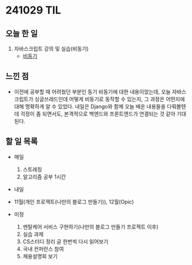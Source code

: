 # 241029 TIL

## 오늘 한 일
1. 자바스크립트 강의 및 실습(비동기)
    - [비동기](../JavaScript/비동기.md)

## 느낀 점
  - 이전에 공부할 때 어려웠던 부분인 동기 비동기에 대한 내용이었는데, 오늘 자바스크립트가 싱글쓰레드인데 어떻게 비동기로 동작할 수 있는지, 그 과정은 어떤지에 대해 명확하게 알 수 있었다. 내일은 Django와 함께 오늘 배운 내용들을 다뤄볼텐데 걱정이 좀 되면서도, 본격적으로 백엔드와 프론트엔드가 연결되는 것 같아 기대된다.

## 할 일 목록
  - 매일
    1. 스트레칭
    2. 알고리즘 공부 1시간

  - 내일
  
  - 11월(개인 프로젝트(나만의 블로그 만들기)), 12월(Opic)

  - 미정
    1. 멘탈케어 서비스 구현하기(나만의 블로그 만들기 프로젝트 이후)
    2. 실습 과제
    3. CS스터디 정리 글 한번씩 다시 읽어보기
    4. 국내 컨퍼런스 참여
    5. 채용설명회 보기